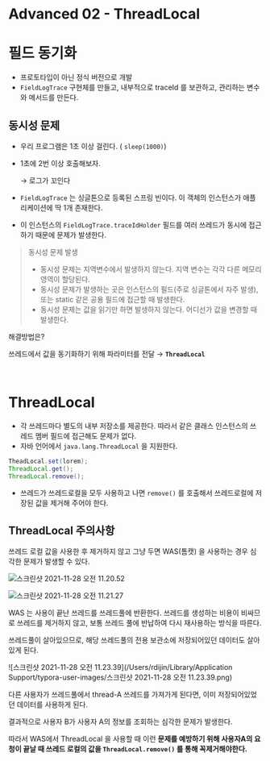# Advanced 02 - ThreadLocal



# 필드 동기화

- 프로토타입이 아닌 정식 버전으로 개발
- `FieldLogTrace` 구현체를 만들고, 내부적으로 traceId 를 보관하고, 관리하는 변수와 메서드를 만든다.



## 동시성 문제

- 우리 프로그램은 1초 이상 걸린다. ( `sleep(1000)`)

- 1초에 2번 이상 호출해보자.

  → 로그가 꼬인다

- `FieldLogTrace` 는 싱글톤으로 등록된 스프링 빈이다. 이 객체의 인스턴스가 애플리케이션에 딱 1개 존재한다.
- 이 인스턴스의 `FieldLogTrace.traceIdHolder` 필드를 여러 쓰레드가 동시에 접근하기 때문에 문제가 발생한다.

> 동시성 문제 발생
>
> - 동시성 문제는 지역변수에서 발생하지 않는다. 지역 변수는 각각 다른 메모리 영역이 할당된다.
> - 동시성 문제가 발생하는 곳은 인스턴스의 필드(주로 싱글톤에서 자주 발생), 또는 static 같은 공용 필드에 접근할 때 발생한다.
> - 동시성 문제는 값을 읽기만 하면 발생하지 않는다. 어디선가 값을 변경할 때 발생한다.

해결방법은?

쓰레드에서 값을 동기화하기 위해 파라미터를 전달 → **`ThreadLocal`**

<br />

# ThreadLocal

- 각 쓰레드마다 별도의 내부 저장소를 제공한다. 따라서 같은 클래스 인스턴스의 쓰레드 멤버 필드에 접근해도 문제가 없다.
- 자바 언어에서 `java.lang.ThreadLocal` 을 지원한다.

```java
TheadLocal.set(lorem);
ThreadLocal.get();
ThreadLocal.remove();
```

- 쓰레드가 쓰레드로컬을 모두 사용하고 나면 `remove()` 를 호출해서 쓰레드로컬에 저장된 값을 제거해 주어야 한다.



## ThreadLocal 주의사항

쓰레드 로컬 값을 사용한 후 제거하지 않고 그냥 두면 WAS(톰캣) 을 사용하는 경우 심각한 문제가 발생할 수 있다.

![스크린샷 2021-11-28 오전 11.20.52](https://i.ibb.co/0rTCq5Y/2021-11-28-11-20-52.png)



![스크린샷 2021-11-28 오전 11.21.27](https://i.ibb.co/ZhBtk1Z/2021-11-28-11-21-27.png)

WAS 는 사용이 끝난 쓰레드를 쓰레드풀에 반환한다. 쓰레드를 생성하는 비용이 비싸므로 쓰레드를 제거하지 않고, 보통 쓰레드 풀에 반납하여 다시 재사용하는 방식을 따른다.

쓰레드풀이 살아있으므로, 해당 쓰레드풀의 전용 보관소에 저장되어있던 데이터도 살아있게 된다.

![스크린샷 2021-11-28 오전 11.23.39](/Users/rdijin/Library/Application Support/typora-user-images/스크린샷 2021-11-28 오전 11.23.39.png)



다른 사용자가 쓰레드풀에서 thread-A 쓰레드를 가져가게 된다면, 이미 저장되어있었던 데이터를 사용하게 된다.

결과적으로 사용자 B가 사용자 A의 정보를 조회하는 심각한 문제가 발생한다.

따라서 WAS에서 ThreadLocal 을 사용할 때 이런 **문제를 예방하기 위해 사용자A의 요청이 끝날 때 쓰레드 로컬의 값을 `ThreadLocal.remove()` 를 통해 꼭제거해야한다.**





